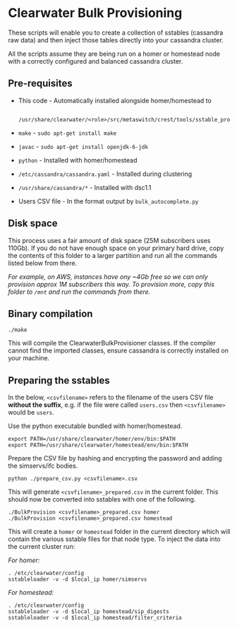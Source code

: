 # Clearwater Bulk Provisioning

These scripts will enable you to create a collection of sstables (cassandra raw data) and then inject those tables directly into your cassandra cluster.

All the scripts assume they are being run on a homer or homestead node with a correctly configured and balanced cassandra cluster.

## Pre-requisites

* This code - Automatically installed alongside homer/homestead to 

        /usr/share/clearwater/<role>/src/metaswitch/crest/tools/sstable_provisioning/

* `make` - `sudo apt-get install make`
* `javac` - `sudo apt-get install openjdk-6-jdk`
* `python` - Installed with homer/homestead
* `/etc/cassandra/cassandra.yaml` - Installed during clustering
* `/usr/share/cassandra/*` - Installed with dsc1.1
* Users CSV file - In the format output by `bulk_autocomplete.py`

## Disk space

This process uses a fair amount of disk space (25M subscribers uses 110Gb).  If you do not have enough space on your primary hard drive, copy the contents of this folder to a larger partition and run all the commands listed below from there.

_For example, on AWS, instances have ony ~4Gb free so we can only provision approx 1M subscribers this way.  To provision more, copy this folder to `/mnt` and run the commands from there._

## Binary compilation

    ./make

This will compile the ClearwaterBulkProvisioner classes.  If the compiler cannot find the imported classes, ensure cassandra is correctly installed on your machine.

## Preparing the sstables

In the below, `<csvfilename>` refers to the filename of the users CSV file **without the suffix**, e.g. if the file were called `users.csv` then `<csvfilename>` would be `users`.

Use the python executable bundled with homer/homestead.

    export PATH=/usr/share/clearwater/homer/env/bin:$PATH
    export PATH=/usr/share/clearwater/homestead/env/bin:$PATH

Prepare the CSV file by hashing and encrypting the password and adding the simservs/ifc bodies.

    python ./prepare_csv.py <csvfilename>.csv

This will generate `<csvfilename>_prepared.csv` in the current folder.  This should now be converted into sstables with one of the following.

    ./BulkProvision <csvfilename>_prepared.csv homer
    ./BulkProvision <csvfilename>_prepared.csv homestead

This will create a `homer` or `homestead` folder in the current directory which will contain the various sstable files for that node type.  To inject the data into the current cluster run:

_For homer:_

    . /etc/clearwater/config
    sstableloader -v -d $local_ip homer/simservs

_For homestead:_

    . /etc/clearwater/config
    sstableloader -v -d $local_ip homestead/sip_digests
    sstableloader -v -d $local_ip homestead/filter_criteria
